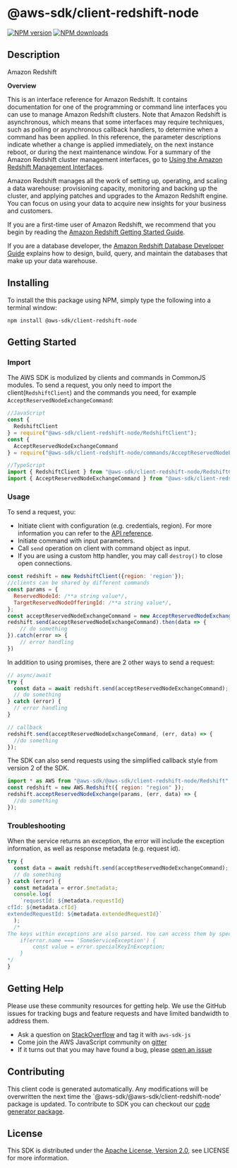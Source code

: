 # @aws-sdk/client-redshift-node

[![NPM version](https://img.shields.io/npm/v/@aws-sdk/client-redshift-node/preview.svg)](https://www.npmjs.com/package/@aws-sdk/client-redshift-node)
[![NPM downloads](https://img.shields.io/npm/dm/@aws-sdk/client-redshift-node.svg)](https://www.npmjs.com/package/@aws-sdk/client-redshift-node)

## Description

<fullname>Amazon Redshift</fullname> <p> <b>Overview</b> </p> <p>This is an interface reference for Amazon Redshift. It contains documentation for one of the programming or command line interfaces you can use to manage Amazon Redshift clusters. Note that Amazon Redshift is asynchronous, which means that some interfaces may require techniques, such as polling or asynchronous callback handlers, to determine when a command has been applied. In this reference, the parameter descriptions indicate whether a change is applied immediately, on the next instance reboot, or during the next maintenance window. For a summary of the Amazon Redshift cluster management interfaces, go to <a href="https://docs.aws.amazon.com/redshift/latest/mgmt/using-aws-sdk.html">Using the Amazon Redshift Management Interfaces</a>.</p> <p>Amazon Redshift manages all the work of setting up, operating, and scaling a data warehouse: provisioning capacity, monitoring and backing up the cluster, and applying patches and upgrades to the Amazon Redshift engine. You can focus on using your data to acquire new insights for your business and customers.</p> <p>If you are a first-time user of Amazon Redshift, we recommend that you begin by reading the <a href="https://docs.aws.amazon.com/redshift/latest/gsg/getting-started.html">Amazon Redshift Getting Started Guide</a>.</p> <p>If you are a database developer, the <a href="https://docs.aws.amazon.com/redshift/latest/dg/welcome.html">Amazon Redshift Database Developer Guide</a> explains how to design, build, query, and maintain the databases that make up your data warehouse. </p>

## Installing

To install the this package using NPM, simply type the following into a terminal window:

```
npm install @aws-sdk/client-redshift-node
```

## Getting Started

### Import

The AWS SDK is modulized by clients and commands in CommonJS modules. To send a request, you only need to import the client(`RedshiftClient`) and the commands you need, for example `AcceptReservedNodeExchangeCommand`:

```javascript
//JavaScript
const {
  RedshiftClient
} = require("@aws-sdk/client-redshift-node/RedshiftClient");
const {
  AcceptReservedNodeExchangeCommand
} = require("@aws-sdk/client-redshift-node/commands/AcceptReservedNodeExchangeCommand");
```

```javascript
//TypeScript
import { RedshiftClient } from "@aws-sdk/client-redshift-node/RedshiftClient";
import { AcceptReservedNodeExchangeCommand } from "@aws-sdk/client-redshift-node/commands/AcceptReservedNodeExchangeCommand";
```

### Usage

To send a request, you:

- Initiate client with configuration (e.g. credentials, region). For more information you can refer to the [API reference][].
- Initiate command with input parameters.
- Call `send` operation on client with command object as input.
- If you are using a custom http handler, you may call `destroy()` to close open connections.

```javascript
const redshift = new RedshiftClient({region: 'region'});
//clients can be shared by different commands
const params = {
  ReservedNodeId: /**a string value*/,
  TargetReservedNodeOfferingId: /**a string value*/,
};
const acceptReservedNodeExchangeCommand = new AcceptReservedNodeExchangeCommand(params);
redshift.send(acceptReservedNodeExchangeCommand).then(data => {
    // do something
}).catch(error => {
    // error handling
})
```

In addition to using promises, there are 2 other ways to send a request:

```javascript
// async/await
try {
  const data = await redshift.send(acceptReservedNodeExchangeCommand);
  // do something
} catch (error) {
  // error handling
}
```

```javascript
// callback
redshift.send(acceptReservedNodeExchangeCommand, (err, data) => {
  //do something
});
```

The SDK can also send requests using the simplified callback style from version 2 of the SDK.

```javascript
import * as AWS from "@aws-sdk/@aws-sdk/client-redshift-node/Redshift";
const redshift = new AWS.Redshift({ region: "region" });
redshift.acceptReservedNodeExchange(params, (err, data) => {
  //do something
});
```

### Troubleshooting

When the service returns an exception, the error will include the exception information, as well as response metadata (e.g. request id).

```javascript
try {
  const data = await redshift.send(acceptReservedNodeExchangeCommand);
  // do something
} catch (error) {
  const metadata = error.$metadata;
  console.log(
    `requestId: ${metadata.requestId}
cfId: ${metadata.cfId}
extendedRequestId: ${metadata.extendedRequestId}`
  );
  /*
The keys within exceptions are also parsed. You can access them by specifying exception names:
    if(error.name === 'SomeServiceException') {
        const value = error.specialKeyInException;
    }
*/
}
```

## Getting Help

Please use these community resources for getting help. We use the GitHub issues for tracking bugs and feature requests and have limited bandwidth to address them.

- Ask a question on [StackOverflow](https://stackoverflow.com/questions/tagged/aws-sdk-js) and tag it with `aws-sdk-js`
- Come join the AWS JavaScript community on [gitter](https://gitter.im/aws/aws-sdk-js-v3)
- If it turns out that you may have found a bug, please [open an issue](https://github.com/aws/aws-sdk-js-v3/issues)

## Contributing

This client code is generated automatically. Any modifications will be overwritten the next time the `@aws-sdk/@aws-sdk/client-redshift-node' package is updated. To contribute to SDK you can checkout our [code generator package][].

## License

This SDK is distributed under the
[Apache License, Version 2.0](http://www.apache.org/licenses/LICENSE-2.0),
see LICENSE for more information.

[code generator package]: https://github.com/aws/aws-sdk-js-v3/tree/master/packages/service-types-generator
[api reference]: https://docs.aws.amazon.com/AWSJavaScriptSDK/latest/
